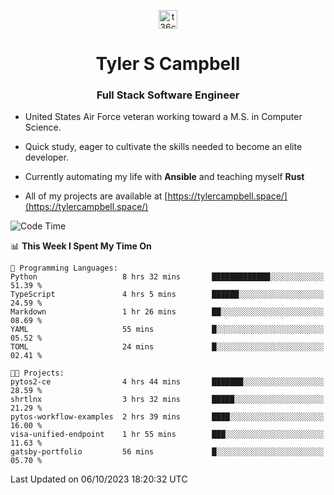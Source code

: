 <p align="center">
<a href="https://www.linkedin.com/in/t36campbell" target="blank"><img align="center" src="https://ik.imagekit.io/t36campbell/Portfolio/linkedin.png.original_m8bbGgPh6.png" alt="t36campbell" height="30" width="30" /></a>
</p>
<h1 align="center">Tyler S Campbell</h1>
<h3 align="center">Full Stack Software Engineer</h3>

* United States Air Force veteran working toward a M.S. in Computer Science.

* Quick study, eager to cultivate the skills needed to become an elite developer.

* Currently automating my life with **Ansible** and teaching myself **Rust**

* All of my projects are available at [https://tylercampbell.space/](https://tylercampbell.space/)

<!--START_SECTION:waka-->
![Code Time](http://img.shields.io/badge/Code%20Time-2%2C868%20hrs%2034%20mins-blue)

📊 **This Week I Spent My Time On** 

```text
💬 Programming Languages: 
Python                   8 hrs 32 mins       █████████████░░░░░░░░░░░░   51.39 % 
TypeScript               4 hrs 5 mins        ██████░░░░░░░░░░░░░░░░░░░   24.59 % 
Markdown                 1 hr 26 mins        ██░░░░░░░░░░░░░░░░░░░░░░░   08.69 % 
YAML                     55 mins             █░░░░░░░░░░░░░░░░░░░░░░░░   05.52 % 
TOML                     24 mins             █░░░░░░░░░░░░░░░░░░░░░░░░   02.41 % 

🐱‍💻 Projects: 
pytos2-ce                4 hrs 44 mins       ███████░░░░░░░░░░░░░░░░░░   28.59 % 
shrtlnx                  3 hrs 32 mins       █████░░░░░░░░░░░░░░░░░░░░   21.29 % 
pytos-workflow-examples  2 hrs 39 mins       ████░░░░░░░░░░░░░░░░░░░░░   16.00 % 
visa-unified-endpoint    1 hr 55 mins        ███░░░░░░░░░░░░░░░░░░░░░░   11.63 % 
gatsby-portfolio         56 mins             █░░░░░░░░░░░░░░░░░░░░░░░░   05.70 % 
```


 Last Updated on 06/10/2023 18:20:32 UTC
<!--END_SECTION:waka-->
